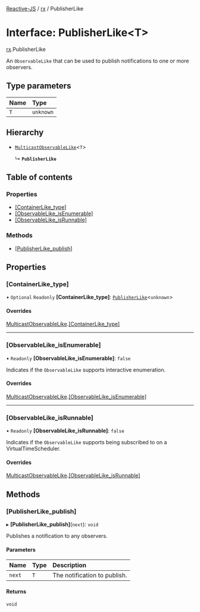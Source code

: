 [Reactive-JS](../README.md) / [rx](../modules/rx.md) / PublisherLike

# Interface: PublisherLike<T\>

[rx](../modules/rx.md).PublisherLike

An `ObservableLike` that can be used to publish notifications to one or more observers.

## Type parameters

| Name | Type |
| :------ | :------ |
| `T` | `unknown` |

## Hierarchy

- [`MulticastObservableLike`](rx.MulticastObservableLike.md)<`T`\>

  ↳ **`PublisherLike`**

## Table of contents

### Properties

- [[ContainerLike\_type]](rx.PublisherLike.md#[containerlike_type])
- [[ObservableLike\_isEnumerable]](rx.PublisherLike.md#[observablelike_isenumerable])
- [[ObservableLike\_isRunnable]](rx.PublisherLike.md#[observablelike_isrunnable])

### Methods

- [[PublisherLike\_publish]](rx.PublisherLike.md#[publisherlike_publish])

## Properties

### [ContainerLike\_type]

• `Optional` `Readonly` **[ContainerLike\_type]**: [`PublisherLike`](rx.PublisherLike.md)<`unknown`\>

#### Overrides

[MulticastObservableLike](rx.MulticastObservableLike.md).[[ContainerLike_type]](rx.MulticastObservableLike.md#[containerlike_type])

___

### [ObservableLike\_isEnumerable]

• `Readonly` **[ObservableLike\_isEnumerable]**: ``false``

Indicates if the `ObservableLike` supports interactive enumeration.

#### Overrides

[MulticastObservableLike](rx.MulticastObservableLike.md).[[ObservableLike_isEnumerable]](rx.MulticastObservableLike.md#[observablelike_isenumerable])

___

### [ObservableLike\_isRunnable]

• `Readonly` **[ObservableLike\_isRunnable]**: ``false``

Indicates if the `ObservableLike` supports being subscribed to
on a VirtualTimeScheduler.

#### Overrides

[MulticastObservableLike](rx.MulticastObservableLike.md).[[ObservableLike_isRunnable]](rx.MulticastObservableLike.md#[observablelike_isrunnable])

## Methods

### [PublisherLike\_publish]

▸ **[PublisherLike_publish]**(`next`): `void`

Publishes a notification to any observers.

#### Parameters

| Name | Type | Description |
| :------ | :------ | :------ |
| `next` | `T` | The notification to publish. |

#### Returns

`void`
